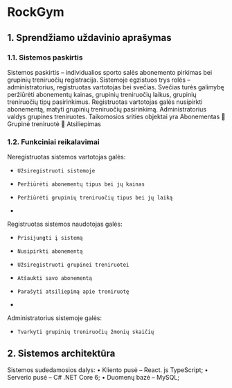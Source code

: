 # RockGym

## 1.	Sprendžiamo uždavinio aprašymas
### 1.1.	Sistemos paskirtis

Sistemos paskirtis – individualios sporto salės abonemento pirkimas bei grupinių treniruočių registracija. Sistemoje egzistuos trys rolės – administratorius, registruotas vartotojas bei svečias. Svečias turės galimybę peržiūrėti abonementų kainas, grupinių treniruočių laikus, grupinių treniruočių tipų pasirinkimus. Registruotas vartotojas galės nusipirkti abonementą, matyti grupinių treniruočių pasirinkimą. Administratorius valdys grupines treniruotes.
Taikomosios srities objektai yra Abonementas  Grupinė treniruotė  Atsiliepimas

### 1.2.	Funkciniai reikalavimai

Neregistruotas sistemos vartotojas galės:
-	  Užsiregistruoti sistemoje
-	  Peržiūrėti abonementų tipus bei jų kainas
-	  Peržiūrėti grupinių treniruočių tipus bei jų laiką
-	  
Registruotas sistemos naudotojas galės:
-	  Prisijungti į sistemą
-	  Nusipirkti abonementą
-	  Užsiregistruoti grupinei treniruotei
-	  Atšaukti savo abonementą
-	  Parašyti atsiliepimą apie treniruotę
-	  
Administratorius sistemoje galės:
-	  Tvarkyti grupinių treniruočių žmonių skaičių

## 2.	Sistemos architektūra

Sistemos sudedamosios dalys:
•	Kliento pusė – React. js TypeScript;
•	Serverio pusė – C# .NET Core 6;
•	Duomenų bazė – MySQL;

